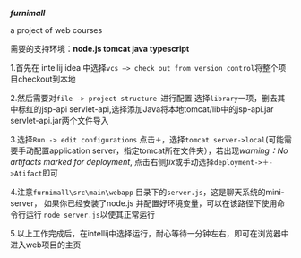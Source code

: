 _**furnimall**_

a project of web courses
 
需要的支持环境：**node.js tomcat java typescript**

1.首先在 intellij idea 中选择`vcs —> check out from version control`将整个项目checkout到本地

2.然后需要对`file -> project structure `进行配置 选择`library`一项，删去其中标红的jsp-api servlet-api,选择添加Java将本地tomcat/lib中的jsp-api.jar servlet-api.jar两个文件导入   

3.选择`Run -> edit configurations`  点击`＋`，选择`tomcat server->local`(可能需要手动配置application server，指定tomcat所在文件夹），若出现*warning：No artifacts marked for deployment*, 点击右侧*fix*或手动选择`deployment->＋->Atifact`即可   

4.注意`furnimall\src\main\webapp` 目录下的`server.js`，这是聊天系统的mini-server， 如果你已经安装了node.js 并配置好环境变量，可以在该路径下使用命令行运行 `node server.js`以使其正常运行   

5.以上工作完成后，在intellij中选择运行，耐心等待一分钟左右，即可在浏览器中进入web项目的主页